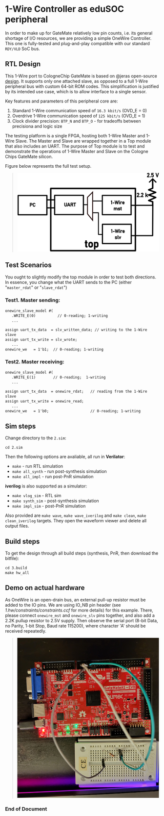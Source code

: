 # 1-Wire Controller as eduSOC peripheral

In order to make up for GateMate relatively low pin counts, i.e. its general shortage of I/O resources, we are providing a simple OneWire Controller. This one is fully-tested and plug-and-play compatible with our standard `RDY/VLD` SoC bus. 

## RTL Design
This 1-Wire port to CologneChip GateMate is based on @jeras open-source [design](https://github.com/jeras/sockit_owm). It supports only one attached slave, as opposed to a full 1-Wire peripheral bus with custom 64-bit ROM codes. This simplification is justified by its intended use case, which is to allow interface to a single sensor. 

Key features and parameters of this peripheral core are:

1. Standard 1-Wire communication speed of `16.3 kbit/s` (OVD_E = 0)
2. Overdrive 1-Wire communication speed of `125 kbit/s` (OVD_E = 1)
3. Clock divider precision: `BTP_N` and `BTP_O` - for tradeoffs between precisiona and logic size

The testing platform is a single FPGA, hosting both 1-Wire Master and 1-Wire Slave. The Master and Slave are wrapped together in a Top module that also includes an UART. The purpose of Top module is to test and demonstrate the operations of 1-Wire Master and Slave on the Cologne Chips GateMate silicon. 

Figure below represents the full test setup. 

>![](0.doc/test_1wr.png)

## Test Scenarios

You ought to slightly modify the top module in order to test both directions. In essence, you change what the UART sends to the PC (either "`master_rdat`" or "`slave_rdat`")

### Test1. Master sending:
```
onewire_slave_model #(
   .WRITE_E(0)          // 0-reading; 1-writing
   ...
```
```
assign uart_tx_data  = slv_written_data; // writing to the 1-Wire slave
assign uart_tx_write = slv_wrote;
   ...
onewire_we   = 1'b1;  // 0-reading; 1-writing
```

### Test2. Master receiving:
```
onewire_slave_model #(
   .WRITE_E(1)        // 0-reading;  1-writing
   ...
```
```
assign uart_tx_data  = onewire_rdat;   // reading from the 1-Wire slave
assign uart_tx_write = onewire_read;
   ...
onewire_we   = 1'b0;                   // 0-reading; 1-writing
```

## Sim steps

Change directory to the `2.sim`:
```
cd 2.sim
```
Then the following options are avaliable, all run in **Verilator**:
- `make`            - run RTL simulation
- `make all_synth`  - run post-synthesis simulation
- `make all_impl`   - run post-PnR simulation

**iverilog** is also supported as a simulator:
- `make vlog_sim`  - RTL sim
- `make synth_sim` - post-synthesis simulation
- `make impl_sim`  - post-PnR simulation

Also provided are `make wave`, `make wave_iverilog` and `make clean`, `make clean_iverilog` targets. They open the waveform viewer and delete all output files.

## Build steps

To get the design through all build steps (synthesis, PnR, then download the bitfile):
```
cd 3.build
make hw_all
```

## Demo on actual hardware

As OneWire is an open-drain bus, an external pull-up resistor must be added to the IO pins. We are using IO_NB pin header (see _1.hw/constraints/constraints.ccf_ for more details) for this example. There, please connect `onewire_mst` and `onewire_slv` pins together, and also add a 2.2K pullup resistor to 2.5V supply. Then observe the serial port (8-bit Data, no Parity, 1-bit Stop, Baud rate 115200), where character 'A' should be received repeatedly.

>![Alt text](0.doc/owr.jpg)

### End of Document
